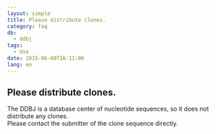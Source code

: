 ```yaml
---
layout: simple
title: Please distribute clones.
category: faq
db:
  - ddbj
tags: 
  - Use
date: 2015-06-08T16:11:06
lang: en
---
```


## Please distribute clones.

<p>The DDBJ is a database center of nucleotide sequences, so it does not distribute any clones. <br>Please contact the submitter of the clone sequence directly.</p>